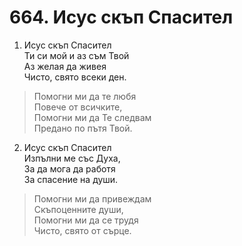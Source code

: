 # 664. Исус скъп Спасител

1. Исус скъп Спасител  
Ти си мой и аз съм Твой  
Аз желая да живея  
Чисто, свято всеки ден.  

> Помогни ми да те любя  
> Повече от всичките,  
> Помогни ми да Те следвам  
> Предано по пътя Твой.  

2. Исус скъп Спасител  
Изпълни ме със Духа,  
За да мога да работя  
За спасение на души.  

> Помогни ми да привеждам  
> Скъпоценните души,  
> Помогни ми да се трудя  
> Чисто, свято от сърце.

